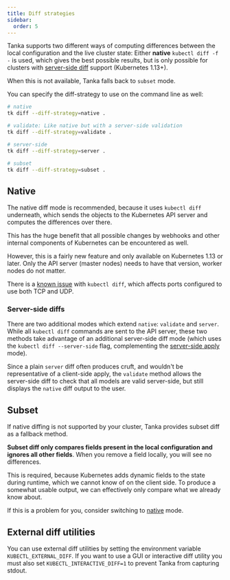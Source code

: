 ```yaml
---
title: Diff strategies
sidebar:
  order: 5
---
```


Tanka supports two different ways of computing differences between the local
configuration and the live cluster state: Either **native** `kubectl diff -f -`
is used, which gives the best possible results, but is only possible for
clusters with
[server-side diff](https://kubernetes.io/blog/2019/01/14/apiserver-dry-run-and-kubectl-diff/)
support (Kubernetes 1.13+).

When this is not available, Tanka falls back to `subset` mode.

You can specify the diff-strategy to use on the command line as well:

```bash
# native
tk diff --diff-strategy=native .

# validate: Like native but with a server-side validation
tk diff --diff-strategy=validate .

# server-side
tk diff --diff-strategy=server .

# subset
tk diff --diff-strategy=subset .
```

## Native

The native diff mode is recommended, because it uses `kubectl diff` underneath,
which sends the objects to the Kubernetes API server and computes the
differences over there.

This has the huge benefit that all possible changes by webhooks and other
internal components of Kubernetes can be encountered as well.

However, this is a fairly new feature and only available on Kubernetes 1.13 or
later. Only the API server (master nodes) needs to have that
version, worker nodes do not matter.

There is a
[known issue](./known-issues#unexpected-diff-if-the-same-port-number-is-used-for-udp-and-tcp)
with `kubectl diff`, which affects ports configured to use both TCP and UDP.

### Server-side diffs

There are two additional modes which extend `native`: `validate` and `server`.
While all `kubectl diff` commands are sent to the API server, these two
methods take advantage of an additional server-side diff mode (which uses the
`kubectl diff --server-side` flag, complementing the
[server-side apply](./server-side-apply) mode).

Since a plain `server` diff often produces cruft, and wouldn't be representative
of a client-side apply, the `validate` method allows the server-side diff to
check that all models are valid server-side, but still displays the `native`
diff output to the user.

## Subset

If native diffing is not supported by your cluster, Tanka provides subset diff
as a fallback method.

**Subset diff only compares fields present in the local configuration and
ignores all other fields**. When you remove a field locally, you will see no
differences.

This is required, because Kubernetes adds dynamic fields to the state during
runtime, which we cannot know of on the client side. To produce a somewhat
usable output, we can effectively only compare what we already know about.

If this is a problem for you, consider switching to [native](#native) mode.

## External diff utilities

You can use external diff utilities by setting the environment variable
`KUBECTL_EXTERNAL_DIFF`. If you want to use a GUI or interactive diff utility
you must also set `KUBECTL_INTERACTIVE_DIFF=1` to prevent Tanka from capturing
stdout.
